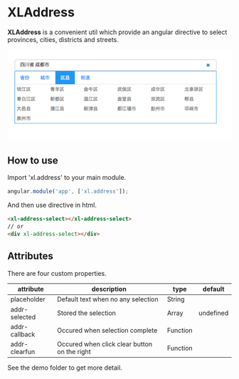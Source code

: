 # XLAddress
**XLAddress** is a convenient util which provide an angular directive to select provinces, cities, districts and streets.

![示例图片](https://github.com/Snowgan/XLAddress/blob/master/demo.png)

## How to use

Import 'xl.address' to your main module.

```javascript
angular.module('app', ['xl.address']);
```

And then use directive in html.

```html
<xl-address-select></xl-address-select>
// or
<div xl-address-select></div>
```

## Attributes

There are four custom properties.

| attribute     | description                              | type     | default   |
| ------------- | ---------------------------------------- | -------- | --------- |
| placeholder   | Default text when no any selection       | String   |           |
| addr-selected | Stored the selection                     | Array    | undefined |
| addr-callback | Occured when selection complete          | Function |           |
| addr-clearfun | Occured when click clear button on the right | Function |           |



See the demo folder to get more detail.